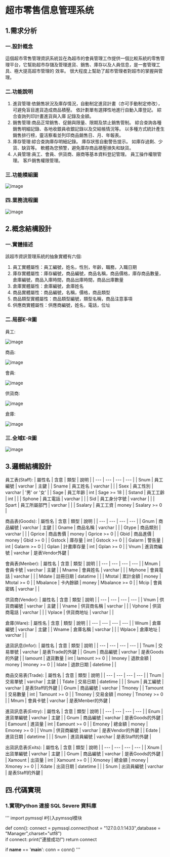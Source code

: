 # 超市零售信息管理系统
## 1.需求分析
### 一.設計概念
這個超市零售管理資訊系統旨在為超市的會員管理工作提供一個比較系統的零售管理平台，它幫助超市存儲及管理進貨、銷售、庫存以及人員信息，是一套管理工具、極大提高超市管理的 效率。 很大程度上幫助了超市管理者對超市的掌握與管理。
### 二.功能說明
1. 進貨管理:依銷售狀況及庫存情況，自動制定進貨計畫（亦可手動制定修改），可避免盲目進貨造成商品積壓。 依計劃單有選擇性地進行自動入庫登記。 綜合查詢列印計畫進貨與入庫
記錄及金額。
2. 銷售管理:商品正常銷售、促銷與限量、限期及禁止銷售管制。 綜合查詢各種銷售明細記錄、各地收銀員收銀記錄以及交結帳情況等。 以多種方式統計產生銷售排行榜，靈活察看並列印商品銷售日、月、年報表。
4. 庫存管理:綜合查詢庫存明細記錄。 庫存狀態自動警告提示。 如庫存過剩、少貨、缺貨等。 軟體為您預警，避免庫存商品積壓損失和缺貨。
5. 人員管理:員工、會員、供貨商、廠商等基本資料登記管理。 員工操作權限管理。 客戶銷售權限管理。
### 三.功能模組圖
![image](https://github.com/dogg21/SE_Final/blob/main/image/functions.png)
### 四.業務流程圖
![image](https://github.com/dogg21/SE_Final/blob/main/image/flow.png)
## 2.概念結構設計
### 一.實體描述
該超市資訊管理系統的抽象實體有六個:
1. 員工實體屬性：員工編號，姓名，性別，年齡，職務，入職日期
2. 庫存實體屬性：庫存編號，商品編號，商品名稱，商品價格，庫存商品數量，倉庫編號，商品入庫時間，商品出庫時間，商品出庫數量
3. 倉庫實體屬性：倉庫編號，倉庫姓名
4. 商品實體屬性：商品編號，名稱，價格，商品類型
5. 商品類型實體屬性：商品類型編號，類型名稱，商品注意事項
6. 供應商實體屬性：供應商編號，姓名，電話，位址
### 二.局部E-R圖
員工:

![image](https://github.com/dogg21/SE_Final/blob/main/image/staff.png)

商品:

![image](https://github.com/dogg21/SE_Final/blob/main/image/goods.png)

會員:

![image](https://github.com/dogg21/SE_Final/blob/main/image/menber.png)

供貨商:

![image](https://github.com/dogg21/SE_Final/blob/main/image/vendor.png)

倉庫:

![image](https://github.com/dogg21/SE_Final/blob/main/image/store.png)

### 三.全域E-R圖
![image](https://github.com/dogg21/SE_Final/blob/main/image/all.png)

## 3.邏輯結構設計

員工表(Staff):
| 屬性名  | 含意 | 類型 | 說明 |
| --- | --- | --- | --- |
| Snum  | 員工編號 | varchar | 主鍵 |
| Sname  | 員工姓名 | varchar | |
| Ssex  | 員工性別 | varchar | '男' or '女' |
| Sage  | 員工年齡 | int | Sage >= 18 |
| Sstand  | 員工工齡 | int |  |
| Sphone  | 員工電話 | varchar |  |
| Sid  | 員工身分字號 | varchar |  |
| Spart  | 員工所屬部門 | varchar |  |
| Ssalary  | 員工工資 | money | Ssalary >= 0 |

商品表(Goods):
| 屬性名  | 含意 | 類型 | 說明 |
| --- | --- | --- | --- |
| Gnum | 商品編號 | varchar | 主鍵 |
| Gname | 商品名稱 | varchar | |
| Gtype | 商品類別 | varchar | |
| Gprice | 商品售價 | money | Gprice >= 0 |
| Gbid | 商品進價 | money | Gbid >= 0 |
| Gstock | 庫存量 | int | Gstock >= 0 |
| Galarm | 警告量 | int | Galarm >= 0 |
| Gplan | 計畫庫存量 | int | Gplan >= 0 |
| Vnum | 進貨商編號 | varchar | 是表Vendor外鍵 |

會員表(Menber):
| 屬性名  | 含意 | 類型 | 說明 |
| --- | --- | --- | --- |
| Mnum | 會員卡號 | varchar | 主鍵 |
| Mname | 會員姓名 | varchar | |
| Mphone | 會員電話 | varchar | |
| Mdate | 註冊日期 | datatime | |
| Mtotal | 累計金額 | money | Mtotal >= 0 |
| Mbalance | 卡內餘額 | money | Mbalance >= 0 |
| Mcip | 會員密碼 | varchar |  |

供貨商(Vendor):
| 屬性名  | 含意 | 類型 | 說明 |
| --- | --- | --- | --- |
| Vnum | 供貨商編號 | varchar | 主鍵 |
| Vname | 供貨商名稱 | varchar | |
| Vphone | 供貨商電話 | varchar | |
| Vplace | 供貨商地址 | varchar | |

倉庫(Ware):
| 屬性名  | 含意 | 類型 | 說明 |
| --- | --- | --- | --- |
| Wnum | 倉庫編號 | varchar | 主鍵 |
| Wname | 倉庫名稱 | varchar | |
| Wplace | 倉庫地址 | varchar | |

退貨訊息(Infor):
| 屬性名  | 含意 | 類型 | 說明 |
| --- | --- | --- | --- |
| Tnum | 交易單號 | varchar | 是表Trade的外鍵 |
| Gnum | 商品編號 | varchar | 是表Goods的外鍵 |
| Iamount | 退貨數量 | int | Iamount >= 0 |
| Imoney | 退款金額 | money | Imoney >= 0 |
| Idate | 退款日期 | datetime |  |

商品交易表(Trade):
| 屬性名  | 含意 | 類型 | 說明 |
| --- | --- | --- | --- |
| Tnum | 交易單號 | varchar | 主鍵 |
| Tdate | 交易日期 | datetime | |
| Snum | 員工編號 | varchar | 是表Staff的外鍵 |
| Gnum | 商品編號 | varchar | Tmoney |
| Tamount | 交易數量 | int | Tamount >= 0 |
| Tmoney | 交易金額 | money | Tmoney >= 0 |
| Mnum | 會員卡號 | varchar | 是表Menber的外鍵 |

進貨訊息表(Entry):
| 屬性名  | 含意 | 類型 | 說明 |
| --- | --- | --- | --- |
| Enum | 進貨單編號 | varchar | 主鍵 |
| Gnum | 商品編號 | varchar | 是表Goods的外鍵 |
| Eamount | 進貨量 | int | Eamount >= 0 |
| Emoney | 總金額 | money | Emoney >= 0 |
| Vnum | 供貨商編號 | varchar | 是表Vendor的外鍵 |
| Edate | 進貨日期 | datetime |  |
| Snum | 進貨員編號 | varchar | 是表Staff的外鍵 |

出貨訊息表(Exits):
| 屬性名  | 含意 | 類型 | 說明 |
| --- | --- | --- | --- |
| Xnum | 出貨單編號 | varchar | 主鍵 |
| Gnum | 商品編號 | varchar | 是表Goods的外鍵 |
| Xamount | 出貨量 | int | Xamount >= 0 |
| Xmoney | 總金額 | money | Xmoney >= 0 |
| Xdate | 出貨日期 | datetime |  |
| Snum | 出貨員編號 | varchar | 是表Staff的外鍵 |

## 四.代碼實現
### 1.實現Python 連接 SQL Severe 資料庫
'''
import pymssql  #引入pymssql模块

def conn():
    connect = pymssql.connect(host = "127.0.0.1:1433",database = "Manager",charset="utf8")  
    if connect:
        print("連接成功!")
    return connect

if __name__ == '__main__':
    conn = conn()
'''

